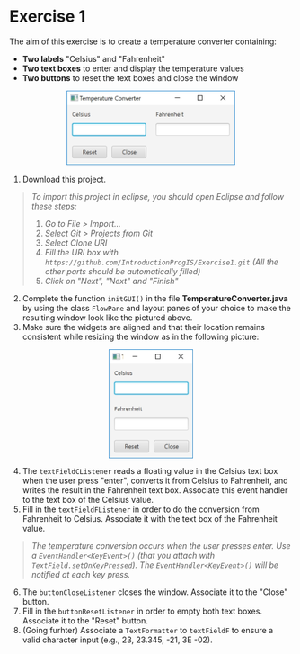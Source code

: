 # Exercise 1

The aim of this exercise is to create a temperature converter containing:

  - **Two labels** "Celsius" and "Fahrenheit"
  - **Two text boxes** to enter and display the temperature values
  - **Two buttons** to reset the text boxes and close the window

<p align="center"><img src="/img/tempconvH.jpg" width="300"></p>

1) Download this project.

> *To import this project in eclipse, you should open Eclipse and follow these steps:*
>  1) *Go to File \> Import...*
>  2) *Select Git \> Projects from Git*
>  3) *Select Clone URI*
>  4) *Fill the URI box with `https://github.com/IntroductionProgIS/Exercise1.git` (All the other parts should be automatically filled)*
>  5) *Click on "Next", "Next" and "Finish"*

2) Complete the function `initGUI()` in the file **TemperatureConverter.java** by using the class `FlowPane` and layout panes of your choice to make the resulting window look like the pictured above.
3) Make sure the widgets are aligned and that their location remains consistent while resizing the window as in the following picture:

<p align="center"><img src="/img/tempconvV.jpg" width="150" align="middle"></p>

4) The `textFieldCListener` reads a floating value in the Celsius text box when the user press "enter", converts it from Celsius to Fahrenheit, and writes the result in the Fahrenheit text box. Associate this event handler to the text box of the Celsius value.
5) Fill in the `textFieldFListener` in order to do the conversion from Fahrenheit to Celsius. Associate it with the text box of the Fahrenheit value.

> *The temperature conversion occurs when the user presses enter. Use a `EventHandler<KeyEvent>()` (that you attach with `TextField.setOnKeyPressed`). The `EventHandler<KeyEvent>()` will be notified at each key press.*

6) The `buttonCloseListener` closes the window. Associate it to the "Close" button.
7) Fill in the `buttonResetListener` in order to empty both text boxes. Associate it to the "Reset" button.
8) (Going furhter) Associate a `TextFormatter` to `textFieldF` to ensure a valid character input (e.g., 23, 23.345, -21, 3E -02).
